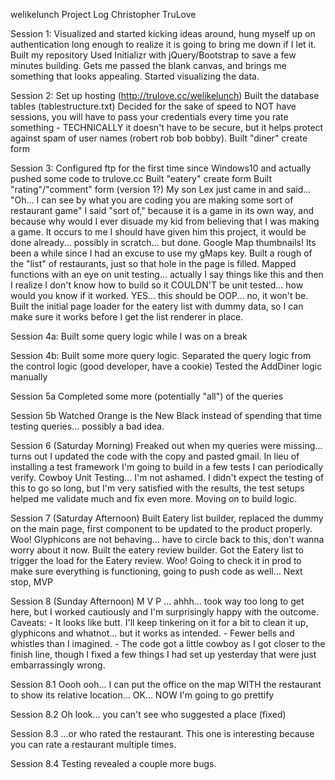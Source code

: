 welikelunch Project Log
Christopher TruLove

Session 1:
	Visualized and started kicking ideas around, hung myself up on authentication long enough to realize it is going to bring me down if I let it.
	Built my repository
	Used Initializr with jQuery/Bootstrap to save a few minutes building.  Gets me passed the blank canvas, and brings me something that looks appealing.
	Started visualizing the data.

Session 2:
	Set up hosting (http://trulove.cc/welikelunch)
	Built the database tables (tablestructure.txt)
	Decided for the sake of speed to NOT have sessions, you will have to pass your credentials every time you rate something -  TECHNICALLY it doesn't have to be secure, but it helps protect against spam of user names (robert rob bob bobby).
	Built "diner" create form

Session 3:
	Configured ftp for the first time since Windows10 and actually pushed some code to trulove.cc
	Built "eatery" create form
	Built "rating"/"comment" form (version 1?)
	My son Lex just came in and said... "Oh... I can see by what you are coding you are making some sort of restaurant game" I said "sort of," because it is a game in its own way, and because why would I ever disuade my kid from believing that I was making a game.  It occurs to me I should have given him this project, it would be done already... possibly in scratch... but done.
	Google Map thumbnails! Its been a while since I had an excuse to use my gMaps key.
	Built a rough of the "list" of restaurants, just so that hole in the page is filled.
	Mapped functions with an eye on unit testing... actually I say things like this and then I realize I don't know how to build so it COULDN'T be unit tested... how would you know if it worked.
	YES... this should be OOP... no, it won't be.
	Built the initial page loader for the eatery list with dummy data, so I can make sure it works before I get the list renderer in place.

Session 4a:
	Built some query logic while I was on a break

Session 4b:
	Built some more query logic.
	Separated the query logic from the control logic (good developer, have a cookie)
	Tested the AddDiner logic manually

Session 5a
	Completed some more (potentially "all") of the queries

Session 5b
	Watched Orange is the New Black instead of spending that time testing queries... possibly a bad idea.

Session 6 (Saturday Morning)
	Freaked out when my queries were missing... turns out I updated the code with the copy and pasted gmail.
	In lieu of installing a test framework I'm going to build in a few tests I can periodically verify. Cowboy Unit Testing... I'm not ashamed.
	I didn't expect the testing of this to go so long, but I'm very satisfied with the results, the test setups helped me validate much and fix even more.  Moving on to build logic.

Session 7 (Saturday Afternoon)
	Built Eatery list builder, replaced the dummy on the main page, first component to be updated to the product properly. Woo!
	Glyphicons are not behaving... have to circle back to this, don't wanna worry about it now.
	Built the eatery review builder.
	Got the Eatery list to trigger the load for the Eatery review. Woo!
	Going to check it in prod to make sure everything is functioning, going to push code as well...
	Next stop, MVP

Session 8 (Sunday Afternoon)
	M V P ... ahhh... took way too long to get here, but I worked cautiously and I'm surprisingly happy with the outcome.
	Caveats:
		- It looks like butt.  I'll keep tinkering on it for a bit to clean it up, glyphicons and whatnot... but it works as intended.
		- Fewer bells and whistles than I imagined.
		- The code got a little cowboy as I got closer to the finish line, though I fixed a few things I had set up yesterday that were just embarrassingly wrong.

Session 8.1
	Oooh ooh... I can put the office on the map WITH the restaurant to show its relative location... OK... NOW I'm going to go prettify

Session 8.2
	Oh look... you can't see who suggested a place (fixed)

Session 8.3
	...or who rated the restaurant.  This one is interesting because you can rate a restaurant multiple times.

Session 8.4
	Testing revealed a couple more bugs.